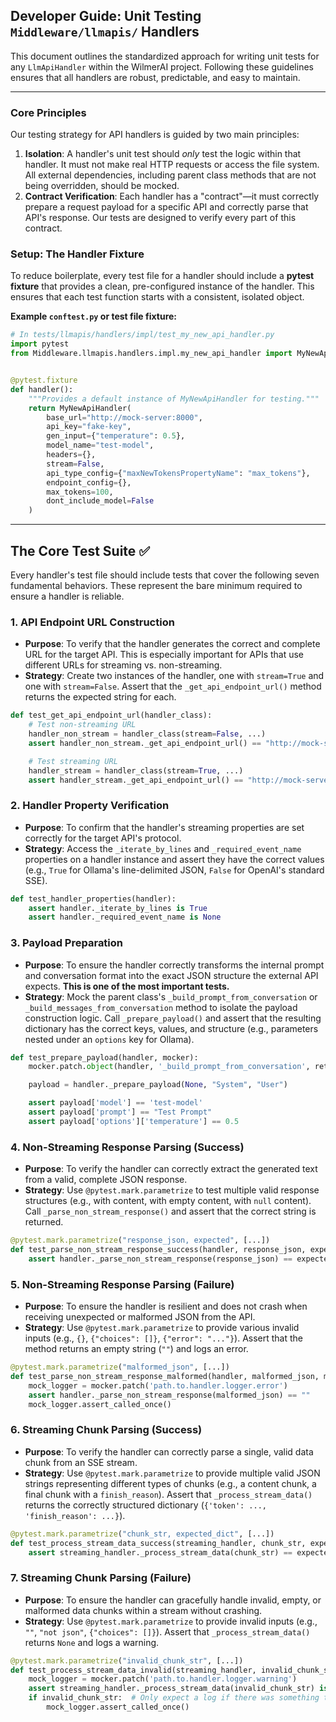## Developer Guide: Unit Testing `Middleware/llmapis/` Handlers

This document outlines the standardized approach for writing unit tests for any `LlmApiHandler` within the WilmerAI
project. Following these guidelines ensures that all handlers are robust, predictable, and easy to maintain.

-----

### Core Principles

Our testing strategy for API handlers is guided by two main principles:

1. **Isolation**: A handler's unit test should *only* test the logic within that handler. It must not make real HTTP
   requests or access the file system. All external dependencies, including parent class methods that are not being
   overridden, should be mocked.
2. **Contract Verification**: Each handler has a "contract"—it must correctly prepare a request payload for a specific
   API and correctly parse that API's response. Our tests are designed to verify every part of this contract.

### Setup: The Handler Fixture

To reduce boilerplate, every test file for a handler should include a **pytest fixture** that provides a clean,
pre-configured instance of the handler. This ensures that each test function starts with a consistent, isolated object.

**Example `conftest.py` or test file fixture:**

```python
# In tests/llmapis/handlers/impl/test_my_new_api_handler.py
import pytest
from Middleware.llmapis.handlers.impl.my_new_api_handler import MyNewApiHandler


@pytest.fixture
def handler():
    """Provides a default instance of MyNewApiHandler for testing."""
    return MyNewApiHandler(
        base_url="http://mock-server:8000",
        api_key="fake-key",
        gen_input={"temperature": 0.5},
        model_name="test-model",
        headers={},
        stream=False,
        api_type_config={"maxNewTokensPropertyName": "max_tokens"},
        endpoint_config={},
        max_tokens=100,
        dont_include_model=False
    )
```

-----

## The Core Test Suite ✅

Every handler's test file should include tests that cover the following seven fundamental behaviors. These represent the
bare minimum required to ensure a handler is reliable.

### 1\. API Endpoint URL Construction

* **Purpose**: To verify that the handler generates the correct and complete URL for the target API. This is especially
  important for APIs that use different URLs for streaming vs. non-streaming.
* **Strategy**: Create two instances of the handler, one with `stream=True` and one with `stream=False`. Assert that the
  `_get_api_endpoint_url()` method returns the expected string for each.

<!-- end list -->

```python
def test_get_api_endpoint_url(handler_class):
    # Test non-streaming URL
    handler_non_stream = handler_class(stream=False, ...)
    assert handler_non_stream._get_api_endpoint_url() == "http://mock-server/api/v1/generate"

    # Test streaming URL
    handler_stream = handler_class(stream=True, ...)
    assert handler_stream._get_api_endpoint_url() == "http://mock-server/api/extra/stream"
```

### 2\. Handler Property Verification

* **Purpose**: To confirm that the handler's streaming properties are set correctly for the target API's protocol.
* **Strategy**: Access the `_iterate_by_lines` and `_required_event_name` properties on a handler instance and assert
  they have the correct values (e.g., `True` for Ollama's line-delimited JSON, `False` for OpenAI's standard SSE).

<!-- end list -->

```python
def test_handler_properties(handler):
    assert handler._iterate_by_lines is True
    assert handler._required_event_name is None
```

### 3\. Payload Preparation

* **Purpose**: To ensure the handler correctly transforms the internal prompt and conversation format into the exact
  JSON structure the external API expects. **This is one of the most important tests.**
* **Strategy**: Mock the parent class's `_build_prompt_from_conversation` or `_build_messages_from_conversation` method
  to isolate the payload construction logic. Call `_prepare_payload()` and assert that the resulting dictionary has the
  correct keys, values, and structure (e.g., parameters nested under an `options` key for Ollama).

<!-- end list -->

```python
def test_prepare_payload(handler, mocker):
    mocker.patch.object(handler, '_build_prompt_from_conversation', return_value="Test Prompt")

    payload = handler._prepare_payload(None, "System", "User")

    assert payload['model'] == 'test-model'
    assert payload['prompt'] == "Test Prompt"
    assert payload['options']['temperature'] == 0.5
```

### 4\. Non-Streaming Response Parsing (Success)

* **Purpose**: To verify the handler can correctly extract the generated text from a valid, complete JSON response.
* **Strategy**: Use `@pytest.mark.parametrize` to test multiple valid response structures (e.g., with content, with
  empty content, with `null` content). Call `_parse_non_stream_response()` and assert that the correct string is
  returned.

<!-- end list -->

```python
@pytest.mark.parametrize("response_json, expected", [...])
def test_parse_non_stream_response_success(handler, response_json, expected):
    assert handler._parse_non_stream_response(response_json) == expected
```

### 5\. Non-Streaming Response Parsing (Failure)

* **Purpose**: To ensure the handler is resilient and does not crash when receiving unexpected or malformed JSON from
  the API.
* **Strategy**: Use `@pytest.mark.parametrize` to provide various invalid inputs (e.g., `{}`, `{"choices": []}`,
  `{"error": "..."}`). Assert that the method returns an empty string (`""`) and logs an error.

<!-- end list -->

```python
@pytest.mark.parametrize("malformed_json", [...])
def test_parse_non_stream_response_malformed(handler, malformed_json, mocker):
    mock_logger = mocker.patch('path.to.handler.logger.error')
    assert handler._parse_non_stream_response(malformed_json) == ""
    mock_logger.assert_called_once()
```

### 6\. Streaming Chunk Parsing (Success)

* **Purpose**: To verify the handler can correctly parse a single, valid data chunk from an SSE stream.
* **Strategy**: Use `@pytest.mark.parametrize` to provide multiple valid JSON strings representing different types of
  chunks (e.g., a content chunk, a final chunk with a `finish_reason`). Assert that `_process_stream_data()` returns the
  correctly structured dictionary (`{'token': ..., 'finish_reason': ...}`).

<!-- end list -->

```python
@pytest.mark.parametrize("chunk_str, expected_dict", [...])
def test_process_stream_data_success(streaming_handler, chunk_str, expected_dict):
    assert streaming_handler._process_stream_data(chunk_str) == expected_dict
```

### 7\. Streaming Chunk Parsing (Failure)

* **Purpose**: To ensure the handler can gracefully handle invalid, empty, or malformed data chunks within a stream
  without crashing.
* **Strategy**: Use `@pytest.mark.parametrize` to provide invalid inputs (e.g., `""`, `"not json"`, `{"choices": []}`).
  Assert that `_process_stream_data()` returns `None` and logs a warning.

<!-- end list -->

```python
@pytest.mark.parametrize("invalid_chunk_str", [...])
def test_process_stream_data_invalid(streaming_handler, invalid_chunk_str, mocker):
    mock_logger = mocker.patch('path.to.handler.logger.warning')
    assert streaming_handler._process_stream_data(invalid_chunk_str) is None
    if invalid_chunk_str:  # Only expect a log if there was something to parse
        mock_logger.assert_called_once()
```